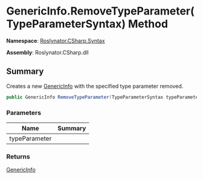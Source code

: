 # GenericInfo\.RemoveTypeParameter\(TypeParameterSyntax\) Method

**Namespace**: [Roslynator.CSharp.Syntax](../../README.md)

**Assembly**: Roslynator\.CSharp\.dll

## Summary

Creates a new [GenericInfo](../README.md) with the specified type parameter removed\.

```csharp
public GenericInfo RemoveTypeParameter(TypeParameterSyntax typeParameter)
```

### Parameters

| Name | Summary |
| ---- | ------- |
| typeParameter | |

### Returns

[GenericInfo](../README.md)

